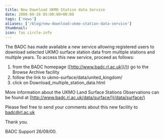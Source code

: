 ```yaml
---
title: New Download UKMO Station data Service
date: 2000-09-26 05:00:00+00:00
tags: ['news']
aliases: ['/blog/new-download-ukmo-station-data-service']
thumbnail: 
icon: fas circle-info
---
```



The BADC has made available a new service allowing registered users to
download selected UKMO surface station data from multiple stations and
multiple years. To access this new service, proceed as follows:

 
1. from the BADC homepage ([http://www.badc.rl.ac.uk](/)) go to the Browse
Archive facility
2. follow the link to ukmo-surface/data/united\_kingdom/
3. click on Download\_multiple\_station\_data.html




 More information about the UKMO Land Surface Stations Observations can
be found at [http://www.badc.rl.ac.uk/data/surface/](/data/surface/)


 
Please feel free to send your comments about this new facility to
badc@rl.ac.uk


 
Thank you.


 
BADC Support 26/09/00.


